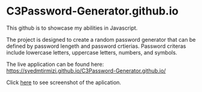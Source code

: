 # C3Password-Generator.github.io

This github is to showcase my abilities in Javascript.

The project is designed to create a random password generator that can be defined by password lengeth and password crtierias. Password criteras include lowercase letters, uppercase letters, numbers, and symbols.

The live application can be found here: https://syedmtirmizi.github.io/C3Password-Generator.github.io/ 

Click [here](https://github.com/syedmtirmizi/C3Password-Generator.github.io/blob/master/assets/Password-Generator-Screenshot.JPG) to see screenshot of the aplication.  
